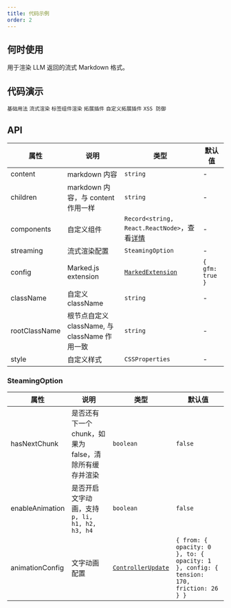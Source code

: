 ```yaml
---
title: 代码示例
order: 2
---
```


## 何时使用

用于渲染 LLM 返回的流式 Markdown 格式。

## 代码演示

<!-- prettier-ignore -->
<code src="./demo/codeDemo/basic.tsx">基础用法</code>
<code src="./demo/codeDemo/streaming.tsx">流式渲染</code>
<code src="./demo/codeDemo/components.tsx">标签组件渲染</code>
<code src="./demo/codeDemo/supersets.tsx">拓展插件</code>
<code src="./demo/codeDemo/plugin.tsx">自定义拓展插件</code>
<code src="./demo/codeDemo/xss.tsx">XSS 防御</code>

## API

<!-- prettier-ignore -->
| 属性 | 说明 | 类型 | 默认值 |
| --- | --- | --- | --- |
| content | markdown 内容 | `string` | - |
| children | markdown 内容，与 content 作用一样 | `string` | - |
| components | 自定义组件 | `Record<string, React.ReactNode>`，查看[详情](/markdowns/components-cn) | - |
| streaming | 流式渲染配置 | `SteamingOption` | - |
| config | Marked.js extension | [`MarkedExtension`](https://marked.js.org/using_advanced#options) | `{ gfm: true }` |
| className | 自定义 className | `string` | - |
| rootClassName | 根节点自定义 className, 与 className 作用一致 | `string` | - |
| style | 自定义样式 | `CSSProperties` | - |

### SteamingOption

| 属性 | 说明 | 类型 | 默认值 |
| --- | --- | --- | --- |
| hasNextChunk | 是否还有下一个 chunk，如果为 false，清除所有缓存并渲染 | `boolean` | `false` |
| enableAnimation | 是否开启文字动画，支持 `p, li, h1, h2, h3, h4` | `boolean` | `false` |
| animationConfig | 文字动画配置 | [`ControllerUpdate`](https://react-spring.dev/docs/typescript#controllerupdate) | `{ from: { opacity: 0 }, to: { opacity: 1 }, config: { tension: 170, friction: 26 } }` |
